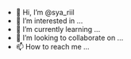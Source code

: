 - 👋 Hi, I’m @sya_riil
- 👀 I’m interested in ...
- 🌱 I’m currently learning ...
- 💞️ I’m looking to collaborate on ...
- 📫 How to reach me ...

<!---
TheClay/TheClay is a ✨ special ✨ repository because its `README.md` (this file) appears on your GitHub profile.
You can click the Preview link to take a look at your changes.
--->
